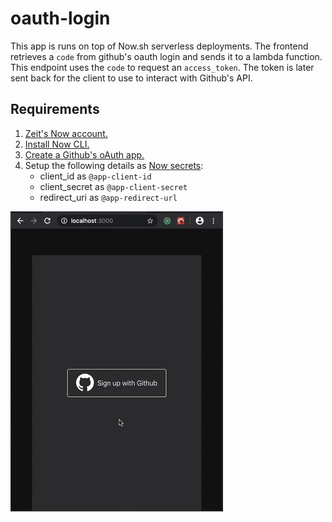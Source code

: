 # oauth-login

This app is runs on top of Now.sh serverless deployments. The frontend retrieves a `code` from github's oauth login and sends it to a lambda function. This endpoint uses the `code` to request an `access_token`. The token is later sent back for the client to use to interact with Github's API.

## Requirements
1. [Zeit's Now account.](https://zeit.co)
2. [Install Now CLI.](https://zeit.co/download)
3. [Create a Github's oAuth app.](https://developer.github.com/apps/building-oauth-apps/)
4. Setup the following details as [Now secrets](https://zeit.co/docs/v2/serverless-functions/env-and-secrets#adding-secrets):
    - client_id as `@app-client-id`
    - client_secret as `@app-client-secret`
    - redirect_uri as `@app-redirect-url`

![sneak-peek](https://raw.githubusercontent.com/sorodrigo/oauth-login/master/oauth-login.gif)
